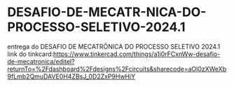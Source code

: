 # DESAFIO-DE-MECATR-NICA-DO-PROCESSO-SELETIVO-2024.1
entrega do DESAFIO DE MECATRÔNICA DO PROCESSO SELETIVO 2024.1
link do tinkcard:https://www.tinkercad.com/things/a1i0rFCxnWw-desafio-de-mecatronica/editel?returnTo=%2Fdashboard%2Fdesigns%2Fcircuits&sharecode=aOl0zXWeXb9fLmb2QmuDAVE0H4ZBsJ_0D2ZxP9HwHiY
